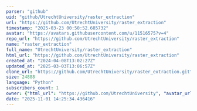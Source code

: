 ```yaml
---
parser: "github"
uid: "github/UtrechtUniversity/raster_extraction"
url: "https://github.com/UtrechtUniversity/raster_extraction"
timestamp: "2025-03-23 00:50:52.685732"
avatar: "https://avatars.githubusercontent.com/u/11516575?v=4"
repo_url: "https://github.com/UtrechtUniversity/raster_extraction"
name: "raster_extraction"
full_name: "UtrechtUniversity/raster_extraction"
html_url: "https://github.com/UtrechtUniversity/raster_extraction"
created_at: "2024-04-08T13:02:27Z"
updated_at: "2025-03-03T13:06:57Z"
clone_url: "https://github.com/UtrechtUniversity/raster_extraction.git"
size: 24888
language: "Python"
subscribers_count: 1
owner: {"html_url": "https://github.com/UtrechtUniversity", "avatar_url": "https://avatars.githubusercontent.com/u/11516575?v=4", "login": "UtrechtUniversity", "type": "Organization"}
date: "2025-11-01 14:25:34.436416"
---
```

